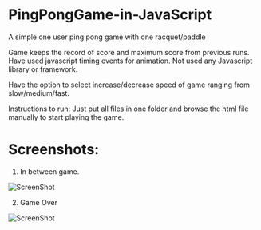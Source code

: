 # PingPongGame-in-JavaScript
A simple one user ping pong game with one racquet/paddle

Game keeps the record of score and maximum score from previous runs. Have used javascript timing events for animation. 
Not used any Javascript library or framework.

Have the option to select increase/decrease speed of game ranging from slow/medium/fast.

Instructions to run:
Just put all files in one folder and browse the html file manually to start playing the game.

# Screenshots:

1) In between game.

![ScreenShot](https://raw.github.com/akshaybahuguna181/PingPongGame-in-JavaScript/master/./pingpong-1.jpg)

2) Game Over

![ScreenShot](https://raw.github.com/akshaybahuguna181/PingPongGame-in-JavaScript/master/./pingpong-2.jpg)
